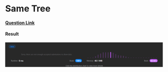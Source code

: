 # Same Tree

#### [Question Link](https://leetcode.com/problems/same-tree/)

#### Result
![result](Result.png)